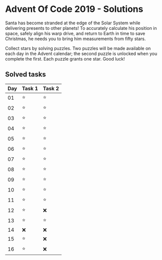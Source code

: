 # Advent Of Code 2019 - Solutions

Santa has become stranded at the edge of the Solar System while delivering presents to other planets! 
To accurately calculate his position in space, safely align his warp drive, and return to Earth in time to save Christmas,
he needs you to bring him measurements from fifty stars.

Collect stars by solving puzzles. Two puzzles will be made available on each day in the Advent calendar;
the second puzzle is unlocked when you complete the first. Each puzzle grants one star. Good luck!

## Solved tasks

| Day           | Task 1        | Task 2        |
| ------------- | ------------- | ------------- |
| 01            | :star:        | :star:        |
| 02            | :star:        | :star:        |
| 03            | :star:        | :star:        |
| 04            | :star:        | :star:        |
| 05            | :star:        | :star:        |
| 06            | :star:        | :star:        |
| 07            | :star:        | :star:        |
| 08            | :star:        | :star:        |
| 09            | :star:        | :star:        |
| 10            | :star:        | :star:           |
| 11            | :star:        | :star:        |
| 12            | :star:        | :x:           |
| 13            | :star:        | :star:        |
| 14            | :x:           | :x:           |
| 15            | :star:        | :x:           |
| 16            | :star:        | :x:           |
